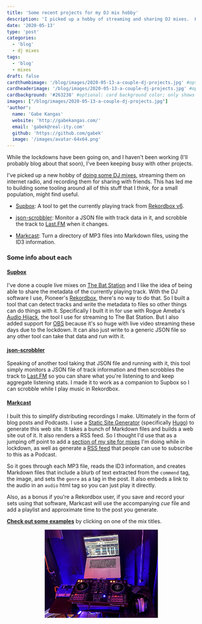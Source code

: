 ```yaml
---
title: 'Some recent projects for my DJ mix hobby'
description: 'I picked up a hobby of streaming and sharing DJ mixes.  Here is some tooling I built to simplify and add functionality to some of that.'
date: '2020-05-13'
type: 'post'
categories:
  - 'blog'
  - dj mixes
tags:
  - 'blog'
  - mixes
draft: false
cardthumbimage: '/blog/images/2020-05-13-a-couple-dj-projects.jpg' #optional: default solid color if unset
cardheaderimage: '/blog/images/2020-05-13-a-couple-dj-projects.jpg' #optional: default solid color if unset
cardbackground: '#263238' #optional: card background color; only shows when no image specified
images: ["/blog/images/2020-05-13-a-couple-dj-projects.jpg"]
'author':
  name: 'Gabe Kangas'
  website: 'http://gabekangas.com/'
  email: 'gabek@real-ity.com'
  github: 'https://github.com/gabek'
  image: '/images/avatar-64x64.png'
---
```

While the lockdowns have been going on, and I haven't been working (I'll probably blog about that soon), I've been keeping busy with other projects.

I've picked up a new hobby of [doing some DJ mixes](/mixes/), streaming them on internet radio, and recording them for sharing with friends.  This has led me to building some tooling around all of this stuff that I think, for a small population, might find useful.

* [Supbox](https://github.com/gabek/supbox): A tool to get the currently playing track from [Rekordbox v6](https://rekordbox.com/en/).

* [json-scrobbler](https://github.com/gabek/json-scrobbler): Monitor a JSON file with track data in it, and scrobble the track to [Last.FM](https://www.last.fm/) when it changes.

* [Markcast](https://github.com/gabek/markcast): Turn a directory of MP3 files into Markdown files, using the ID3 information.

### Some info about each

#### [Supbox](https://github.com/gabek/supbox)

I've done a couple live mixes on [The Bat Station](/project/the-bat-station/) and I like the idea of being able to share the metadata of the currently playing track.  With the DJ software I use, Pioneer's [Rekordbox](https://rekordbox.com/en/), there's no way to do that.  So I built a tool that can detect tracks and write the metadata to files so other things can do things with it.  Specifically I built it in for use with Rogue Ameba's [Audio Hijack](https://rogueamoeba.com/audiohijack/), the tool I use for streaming to The Bat Station.  But I also added support for [OBS](https://obsproject.com/) because it's so huge with live video streaming these days due to the lockdown.  It can also just write to a generic JSON file so any other tool can take that data and run with it.

#### [json-scrobbler](https://github.com/gabek/json-scrobbler)

Speaking of another tool taking that JSON file and running with it, this tool simply monitors a JSON file of track information and then scrobbles the track to [Last.FM](https://www.last.fm/) so you can share what you're listening to and keep aggregate listening stats.  I made it to work as a companion to Supbox so I can scrobble while I play music in Rekordbox.

#### [Markcast](https://github.com/gabek/markcast)

I built this to simplify distributing recordings I make.  Ultimately in the form of blog posts and Podcasts.  I use a [Static Site Generator](https://www.staticgen.com/) (specifically [Hugo](https://gohugo.io/)) to generate this web site.  It takes a bunch of Markdown files and builds a web site out of it.  It also renders a RSS feed.  So I thought I'd use that as a jumping off point to add a [section of my site for mixes](/mixes/) I'm doing while in lockdown, as well as generate a [RSS feed](/mixes/index.xml) that people can use to subscribe to this as a Podcast.

So it goes through each MP3 file, reads the ID3 information, and creates Markdown files that include a blurb of text extracted from the `commend` tag, the image, and sets the `genre` as a tag in the post.  It also embeds a link to the audio in an `audio` html tag so you can just play it directly.

Also, as a bonus if you're a Rekordbox user, if you save and record your sets using that software, Markcast will use the accompanying _cue_ file and add a playlist and approximate time to the post you generate.

**[Check out some examples](/mixes/)** by clicking on one of the mix titles.

<center>
  <img src="/blog/images/2020-05-13-a-couple-dj-projects.jpg" width=60%>
</center>
